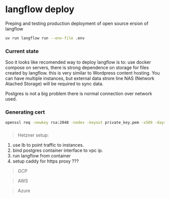 # langflow deploy

Preping and testing production deployment of open source ersion of langflow

```sh
uv run langflow run --env-file .env
```

### Current state

Soo it looks like recomended way to deploy langflow is to:
use docker compose on servers, there is strong dependence on storage for files created by langflow.
this is very similar to Wordpress content hosting. You can have multiple instances,
but external data strore line NAS (Network Atached Storage) will be required to sync data.

Postgres is not a big problem there is normal connection over network used.

### Generating cert

```bash
openssl req -newkey rsa:2048 -nodes -keyout private_key.pem -x509 -days 365 -out public_certificate.pem
```

###

 > Hetzner setup:

1. use lb to point traffic to instances.
2. bind postgres container interface to vpc ip.
3. run langflow from container
4. setup caddy for https proxy ???

> GCP

> AWS

> Azure
